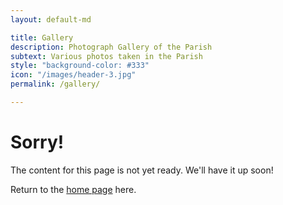 ```yaml
---
layout: default-md

title: Gallery
description: Photograph Gallery of the Parish
subtext: Various photos taken in the Parish
style: "background-color: #333"
icon: "/images/header-3.jpg"
permalink: /gallery/

---
```


# Sorry!

The content for this page is not yet ready. We'll have it up soon!

Return to the [home page](/) here.